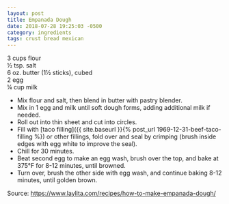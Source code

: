 ```yaml
---
layout: post
title: Empanada Dough
date: 2018-07-28 19:25:03 -0500
category: ingredients
tags: crust bread mexican
---
```

3 cups flour  
½ tsp. salt  
6 oz. butter (1½ sticks), cubed  
2 egg  
¼ cup milk  
<ul>
 	<li>Mix flour and salt, then blend in butter with pastry blender.</li>
 	<li>Mix in 1 egg and milk until soft dough forms, adding additional milk if needed.</li>
 	<li>Roll out into thin sheet and cut into circles.</li>
 	<li>Fill with [taco filling]({{ site.baseurl }}{% post_url 1969-12-31-beef-taco-filling %}) or other fillings, fold over and seal by crimping (brush inside edges with egg white to improve the seal).</li>
 	<li>Chill for 30 minutes.</li>
 	<li>Beat second egg to make an egg wash, brush over the top, and bake at 375°F for 8-12 minutes, until browned.</li>
 	<li>Turn over, brush the other side with egg wash, and continue baking 8-12 minutes, until golden brown.</li>
</ul>
Source: <a href="https://www.laylita.com/recipes/how-to-make-empanada-dough/">https://www.laylita.com/recipes/how-to-make-empanada-dough/</a>
